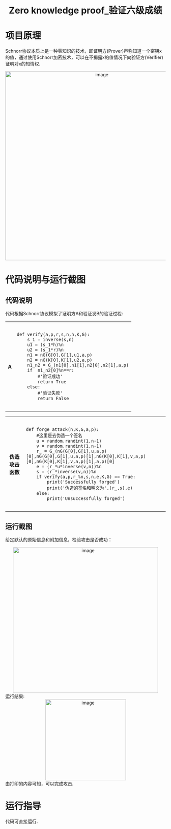 <h1 align="center">Zero knowledge proof_验证六级成绩</h1>

# 项目原理
Schnorr协议本质上是一种零知识的技术，即证明方(Prover)声称知道一个密钥x的值，通过使用Schnorr加密技术，可以在不揭露x的值情况下向验证方(Verifier)证明对x的知情权.
<div align=center><img width="591" alt="image" src="https://user-images.githubusercontent.com/109843978/181935635-a0c48d44-aa78-4922-a931-02a77ec94be1.png">
</div>

# 代码说明与运行截图

## 代码说明
代码根据Schnorr协议模拟了证明方A和验证发B的验证过程:

<div align=center>
<table>
<tr>
<th>A</th>
<td>
<pre>
<code>
def verify(a,p,r,s,n,h,K,G):
    s_1 = inverse(s,n)
    u1 = (s_1*h)%n
    u2 = (s_1*r)%n
    n1 = nG(G[0],G[1],u1,a,p)
    n2 = nG(K[0],K[1],u2,a,p)
    n1_n2 = G_(n1[0],n1[1],n2[0],n2[1],a,p)
    if  n1_n2[0]%n==r:
        #'验证成功'
        return True
    else:
        #'验证失败'
        return False
</code>
</pre>
</td>
</tr>
</table>
</div>

<div align=center>
<table>
<tr>
<th>伪造攻击函数</th>
<td>
<pre>
<code>
def forge_attack(n,K,G,a,p):
    #这里是去伪造一个签名
    u = random.randint(1,n-1)
    v = random.randint(1,n-1)
    r_ = G_(nG(G[0],G[1],u,a,p)[0],nG(G[0],G[1],u,a,p)[1],nG(K[0],K[1],v,a,p)[0],nG(K[0],K[1],v,a,p)[1],a,p)[0]
    e = (r_*u*inverse(v,n))%n
    s = (r_*inverse(v,n))%n
    if verify(a,p,r_%n,s,n,e,K,G) == True:
        print('Successfully forged')
        print('伪造的签名和明文为',(r_,s),e)
    else:
        print('Unsuccessfully forged')
</code>
</pre>
</td>
</tr>
</table>
</div>

## 运行截图

给定默认的原始信息和附加信息，检验攻击是否成功：
<div align=center><img width="456" alt="image" src="https://user-images.githubusercontent.com/109843978/181903198-ad0d5598-f544-4eba-94b6-44279cf061c9.png"></div>
运行结果:
<div align=center><img width="253" alt="image" src="https://user-images.githubusercontent.com/109843978/181903202-304731e5-cb7e-4f66-8c0c-18cb432284d6.png"></div>
由打印的内容可知，可以完成攻击.

# 运行指导
代码可直接运行.

